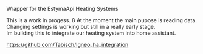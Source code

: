 Wrapper for the EstymaApi Heating Systems

This is a work in progess. ß
At the moment the main pupose is reading data. \
Changing settings is working but still in a really early stage. \
Im building this to integrate our heating system into home assistant.

https://github.com/Tabisch/Igneo_ha_integration
